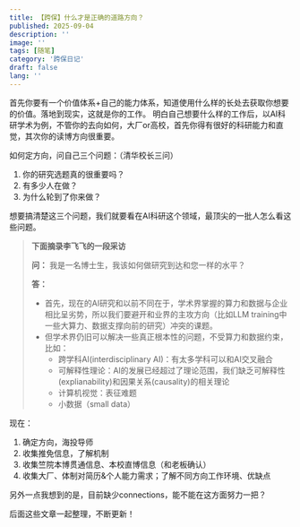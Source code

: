 ```yaml
---
title: 【跨保】什么才是正确的道路方向？
published: 2025-09-04
description: ''
image: ''
tags: [随笔]
category: '跨保日记'
draft: false 
lang: ''
---
```


首先你要有一个价值体系+自己的能力体系，知道使用什么样的长处去获取你想要的价值。落地到现实，这就是你的工作。
明白自己想要什么样的工作后，以AI科研学术为例，不管你的去向如何，大厂or高校，首先你得有很好的科研能力和直觉，其次你的读博方向很重要。

如何定方向，问自己三个问题：（清华校长三问）
1. 你的研究选题真的很重要吗？
2. 有多少人在做？
3. 为什么轮到了你来做？

想要搞清楚这三个问题，我们就要看在AI科研这个领域，最顶尖的一批人怎么看这些问题。

> **下面摘录李飞飞的一段采访**
>
> **问：** 我是一名博士生，我该如何做研究到达和您一样的水平？
>
> **答：**
> - 首先，现在的AI研究和以前不同在于，学术界掌握的算力和数据与企业相比呈劣势，所以我们要避开和业界的主攻方向（比如LLM training中一些大算力、数据支撑向前的研究）冲突的课题。
> - 但学术界仍旧可以解决一些真正根本性的问题，不受算力和数据约束，比如：
>   - 跨学科AI(interdisciplinary AI)：有太多学科可以和AI交叉融合
>   - 可解释性理论：AI的发展已经超过了理论范围，我们缺乏可解释性(explianability)和因果关系(causality)的相关理论
>   - 计算机视觉：表征难题
>   - 小数据（small data）


现在：
1. 确定方向，海投导师
2. 收集推免信息，了解机制
3. 收集竺院本博贯通信息、本校直博信息（和老板确认）
4. 收集大厂、体制对简历&个人能力需求；了解不同方向工作环境、优缺点

另外一点我想到的是，目前缺少connections，能不能在这方面努力一把？

后面这些文章一起整理，不断更新！